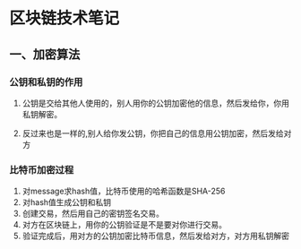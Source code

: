 # 区块链技术笔记


## 一、加密算法


### 公钥和私钥的作用

1. 公钥是交给其他人使用的，别人用你的公钥加密他的信息，然后发给你，你用私钥解密。

2. 反过来也是一样的,别人给你发公钥，你把自己的信息用公钥加密，然后发给对方

### 比特币加密过程

1. 对message求hash值，比特币使用的哈希函数是SHA-256
2. 对hash值生成公钥和私钥
3. 创建交易，然后用自己的密钥签名交易。
4. 对方在区块链上，用你的公钥验证是不是要对你进行交易。
5. 验证完成后，用对方的公钥加密比特币信息，然后发给对方，对方用私钥解密